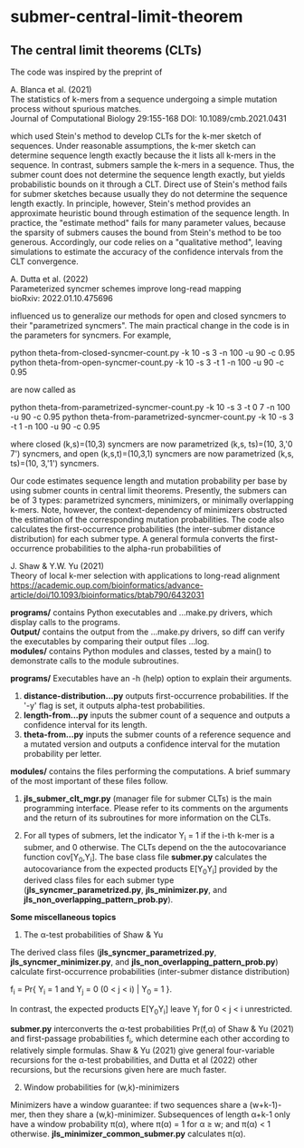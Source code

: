 # submer-central-limit-theorem

## The central limit theorems  (**CLT**s)

The code was inspired by the preprint of

A. Blanca et al. (2021)<br/> 
The statistics of k-mers from a sequence undergoing a simple mutation process without spurious matches.<br/> 
Journal of Computational Biology 29:155-168
DOI: 10.1089/cmb.2021.0431

which used Stein's method to develop CLTs for the k-mer sketch of sequences. Under reasonable assumptions, the k-mer sketch can determine sequence length exactly because the it lists all k-mers in the sequence. In contrast, submers sample the k-mers in a sequence. Thus, the submer count does not determine the sequence length exactly, but yields probabilistic bounds on it through a CLT. Direct use of Stein's method fails for submer sketches because usually they do not determine the sequence length exactly. In principle, however, Stein's method provides an approximate heuristic bound through estimation of the sequence length. In practice, the "estimate method" fails for many parameter values, because the sparsity of submers causes the bound from Stein's method to be too generous. Accordingly, our code relies on a "qualitative method", leaving simulations to estimate the accuracy of the confidence intervals from the CLT convergence.  

A. Dutta et al. (2022)<br/>
Parameterized syncmer schemes improve long-read mapping<br />
bioRxiv: 2022.01.10.475696

influenced us to generalize our methods for open and closed syncmers to their "parametrized syncmers". The main practical change in the code is in the parameters for syncmers. For example,

python theta-from-closed-syncmer-count.py -k 10 -s 3 -n 100 -u 90 -c 0.95
python theta-from-open-syncmer-count.py -k 10 -s 3 -t 1 -n 100 -u 90 -c 0.95

are now called as

python theta-from-parametrized-syncmer-count.py -k 10 -s 3 -t 0 7 -n 100 -u 90 -c 0.95
python theta-from-parametrized-syncmer-count.py -k 10 -s 3 -t 1 -n 100 -u 90 -c 0.95

where closed (k,s)=(10,3) syncmers are now parametrized (k,s, ts)=(10, 3,'0 7') syncmers, 
and open (k,s,t)=(10,3,1) syncmers are now parametrized (k,s, ts)=(10, 3,'1') syncmers.

Our code estimates sequence length and mutation probability per base by using submer counts in central limit theorems. Presently, the submers can be of 3 types: parametrized syncmers, minimizers, or minimally overlapping k-mers. Note, however, the context-dependency of minimizers obstructed the estimation of the corresponding mutation probabilities. The code also calculates the first-occurrence probabilities (the inter-submer distance distribution) for each submer type. A general formula converts the first-occurrence probabilities to the alpha-run probabilities of  

J. Shaw & Y.W. Yu (2021)<br />
Theory of local k-mer selection with applications to long-read alignment<br />
https://academic.oup.com/bioinformatics/advance-article/doi/10.1093/bioinformatics/btab790/6432031<br />

**programs/** contains Python executables and ...make.py drivers, which display calls to the programs.<br />
**Output/** contains the output from the ...make.py drivers, so diff can verify the executables by comparing their output files ...log.<br />
**modules/** contains Python modules and classes, tested by a main() to demonstrate calls to the module subroutines.<br />

**programs/** 
Executables have an -h (help) option to explain their arguments. 
1. **distance-distribution...py** outputs first-occurrence probabilities. If the '-y' flag is set, it outputs alpha-test probabilities.
2. **length-from...py** inputs the submer count of a sequence and outputs a confidence interval for its length.
3. **theta-from...py** inputs the submer counts of a reference sequence and a mutated version and outputs a confidence interval for the mutation probability per letter.

**modules/** contains the files performing the computations. A brief summary of the most important of these files follow.

1. **jls_submer_clt_mgr.py** (manager file for submer CLTs) is the main programming interface. Please refer to its comments on the arguments and the return of its subroutines for more information on the CLTs.

2. For all types of submers, let the indicator Y<sub>i</sub> = 1 if the i-th k-mer is a submer, and 0 otherwise. The CLTs depend on the the autocovariance function cov[Y<sub>0</sub>,Y<sub>i</sub>]. The base class file **submer.py** calculates the autocovariance from the expected products E[Y<sub>0</sub>Y<sub>i</sub>] provided by the derived class files for each submer type (**jls_syncmer_parametrized.py**, **jls_minimizer.py**, and **jls_non_overlapping_pattern_prob.py**). 

**Some miscellaneous topics**

1. The &alpha;-test probabilities of Shaw & Yu

The derived class files (**jls_syncmer_parametrized.py**, **jls_syncmer_minimizer.py**, and **jls_non_overlapping_pattern_prob.py**) calculate first-occurrence probabilities (inter-submer distance distribution)

f<sub>i</sub> = Pr{ Y<sub>i</sub> = 1 and Y<sub>j</sub> = 0 (0 < j < i) | Y<sub>0</sub> = 1 }.

In contrast, the expected products E[Y<sub>0</sub>Y<sub>i</sub>] leave Y<sub>j</sub> for 0 < j < i unrestricted. 

**submer.py** interconverts the &alpha;-test probabilities Pr(f,&alpha;) of Shaw & Yu (2021) and first-passage probabilities f<sub>i</sub>, which determine each other according to relatively simple formulas. Shaw & Yu (2021) give general four-variable recursions for the &alpha;-test probabilities, and Dutta et al (2022) other recursions, but the recursions given here are much faster.

2. Window probabilities for (w,k)-minimizers

Minimizers have a window guarantee: if two sequences share a (w+k-1)-mer, then they share a (w,k)-minimizer. Subsequences of length &alpha;+k-1 only have a window probability &pi;(&alpha;), where &pi;(&alpha;) = 1 for &alpha; &ge; w; and &pi;(&alpha;) &lt; 1 otherwise. **jls_minimizer_common_submer.py** calculates &pi;(&alpha;).



 

